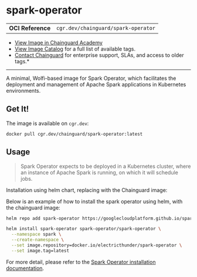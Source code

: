 <!--monopod:start-->
# spark-operator
| | |
| - | - |
| **OCI Reference** | `cgr.dev/chainguard/spark-operator` |


* [View Image in Chainguard Academy](https://edu.chainguard.dev/chainguard/chainguard-images/reference/spark-operator/overview/)
* [View Image Catalog](https://console.enforce.dev/images/catalog) for a full list of available tags.
* [Contact Chainguard](https://www.chainguard.dev/chainguard-images) for enterprise support, SLAs, and access to older tags.*

---
<!--monopod:end-->

<!--overview:start-->
A minimal, Wolfi-based image for Spark Operator, which facilitates the deployment and management of Apache Spark applications in Kubernetes environments.
<!--overview:end-->

<!--getting:start-->
## Get It!
The image is available on `cgr.dev`:

```
docker pull cgr.dev/chainguard/spark-operator:latest
```
<!--getting:end-->

<!--body:start-->
## Usage

> Spark Operator expects to be deployed in a Kubernetes cluster, where an
> instance of Apache Spark is running, on which it will schedule jobs.


Installation using helm chart, replacing with the Chainguard image:

Below is an example of how to install the spark operator using helm, with the
chainguard image:

```bash
helm repo add spark-operator https://googlecloudplatform.github.io/spark-on-k8s-operator

helm install spark-operator spark-operator/spark-operator \
  --namespace spark \
  --create-namespace \
  --set image.repository=docker.io/electricthunder/spark-operator \
  --set image.tag=latest
```

For more detail, please refer to the [Spark Operator installation documentation](https://github.com/GoogleCloudPlatform/spark-on-k8s-operator?tab=readme-ov-file#installation).
<!--body:end-->
